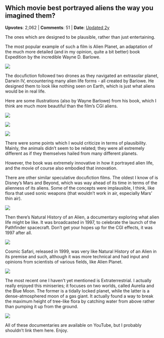 ## Which movie best portrayed aliens the way you imagined them?
    
**Upvotes**: 2,062 | **Comments**: 51 | **Date**: [Updated 2y](https://www.quora.com/Which-movie-best-portrayed-aliens-the-way-you-imagined-them/answer/Gary-Meaney)

The ones which are designed to be plausible, rather than just entertaining.

The most popular example of such a film is Alien Planet, an adaptation of the much more detailed (and in my opinion, quite a bit better) book Expedition by the incredible Wayne D. Barlowe.

![](https://qph.fs.quoracdn.net/main-qimg-aa9548188eb25583dfecd329adcce1fa-lq)

The docufiction followed two drones as they navigated an extrasolar planet, Darwin IV, encountering many alien life forms - all created by Barlowe. He designed them to look like nothing seen on Earth, which is just what aliens would be in real life.

Here are some illustrations (also by Wayne Barlowe) from his book, which I think are much more beautiful than the film’s CGI aliens.

![](https://qph.fs.quoracdn.net/main-qimg-529ac7a331bf8e114f71d2366b4b86e0-lq)

![](https://qph.fs.quoracdn.net/main-qimg-e2fe9f6bf2233713f4a3c79d52606f29)

![](https://qph.fs.quoracdn.net/main-qimg-52d4dd9fd7fb04f1b64d1f3823c809bc)

There were some points which I would criticize in terms of plausibility. Mainly, the animals didn’t seem to be related; they were all extremely different as if they themselves hailed from many different planets.

However, the book was extremely innovative in how it portrayed alien life, and the movie of course also embodied that innovation.

There are other similar speculative docufiction films. The oldest I know of is Disney’s Mars and Beyond, which was way ahead of its time in terms of the alienness of its aliens. Some of the concepts were implausible, I think, like flora that used sonic weapons (that wouldn’t work in air, especially Mars’ thin air).

![](https://qph.fs.quoracdn.net/main-qimg-786cfd37e29e45068a770023947c2c6b-lq)

Then there’s Natural History of an Alien, a documentary exploring what alien life might be like. It was broadcasted in 1997, to celebrate the launch of the Pathfinder spacecraft. Don’t get your hopes up for the CGI effects, it was 1997 after all.

![](https://qph.fs.quoracdn.net/main-qimg-3915abaece139edad449310dda9ece1f-lq)

Cosmic Safari, released in 1999, was very like Natural History of an Alien in its premise and such, although it was more technical and had input and opinions from scientists of various fields, like Alien Planet.

![](https://qph.fs.quoracdn.net/main-qimg-a0a9015d0bb20e2e1ed48d54cc5aeaed-lq)

The most recent one I haven’t yet mentioned is Extraterrestrial. I actually really enjoyed this miniseries; it focuses on two worlds, called Aurelia and the Blue Moon. The former is a tidally locked planet, while the latter is a dense-atmosphered moon of a gas giant. It actually found a way to break the maximum height of tree-like flora by catching water from above rather than pumping it up from the ground.

![](https://qph.fs.quoracdn.net/main-qimg-dfc22aac4d83c86418ed07a8cf8e0759.webp)

All of these documentaries are available on YouTube, but I probably shouldn’t link them here. Enjoy.

